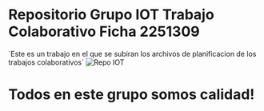 # Repositorio Grupo IOT Trabajo Colaborativo Ficha 2251309
´Este es un trabajo en el que se subiran los archivos de planificacion de los trabajos colaborativos´
![Repo IOT](https://informesinternet.com/wp-content/uploads/2019/07/iot.png)
# Todos en este grupo somos calidad!
